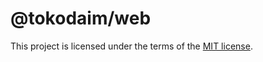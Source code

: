 # @tokodaim/web

This project is licensed under the terms of the
[MIT license](https://github.com/dafundacom/tokodaim/blob/main/LICENSE.md).
